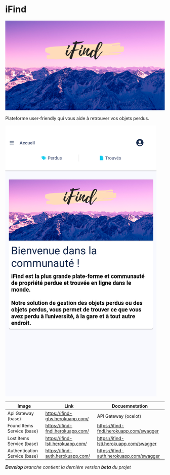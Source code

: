 # iFind

![iFind logo](https://github.com/s4sixty/iFind/blob/master/iFind%20app/assets/imgs/iFindBanner.png)
 
Plateforme user-friendly qui vous aide à retrouver vos objets perdus.

![Page d'accueil](https://github.com/s4sixty/iFind/blob/master/iFind%20app/assets/imgs/home.png)

| Image | Link | Docuemnetation |
| ------------- | ------------- | ------------- |
| Api Gateway (base) | https://ifind-gtw.herokuapp.com/ | API Gateway (ocelot)
| Found Items Service (base) | https://ifind-fndi.herokuapp.com/ | https://ifind-fndi.herokuapp.com/swagger
| Lost Items Service (base) | https://ifind-lsti.herokuapp.com/ | https://ifind-lsti.herokuapp.com/swagger
| Authentication Service (base) | https://ifind-auth.herokuapp.com/ | https://ifind-auth.herokuapp.com/swagger

_**Develop** branche contient la dernière version **beta** du projet_
